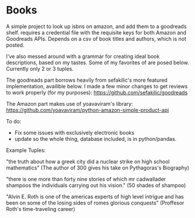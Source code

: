 #  Books 
A simple project to look up isbns on amazon, and add them to a goodreads shelf.  requires a credential file with the requisite keys for both Amazon and Goodreads APIs.  Depends on a csv of book titles and authors, which is not posted.  

I've also messed around with a grammar for creating ideal book descriptions, based on my tastes.  Some of my favorites of are posed below.  Currently only 2 or 3 tuples.  

The goodreads part borrows heavily from sefakilic's more featured implementation, availible below.  I made a few minor changes to get reviews to work properly (for my purposes):  https://github.com/sefakilic/goodreads

The Amazon part makes use of yoavaviram's  library:  https://github.com/yoavaviram/python-amazon-simple-product-api

To do:
- Fix some issues with exclusively electronic books
- update so the whole thing, database included, is in python/pandas.  



Example Tuples:


"the truth about how a greek city did a nuclear strike on high school mathematics" (The author of 300 gives his take on Pythagoras's Biography)

"there is one more than forty nine stories of which mr cadwallader shampoos the individuals carrying out his vision." (50 shades of shampoo)

"Alvin E. Roth is one of the americas experts of high level intrigue and has been on some of the losing sides of romes glorious conquests" (Proffesor Roth's time-traveling career)
